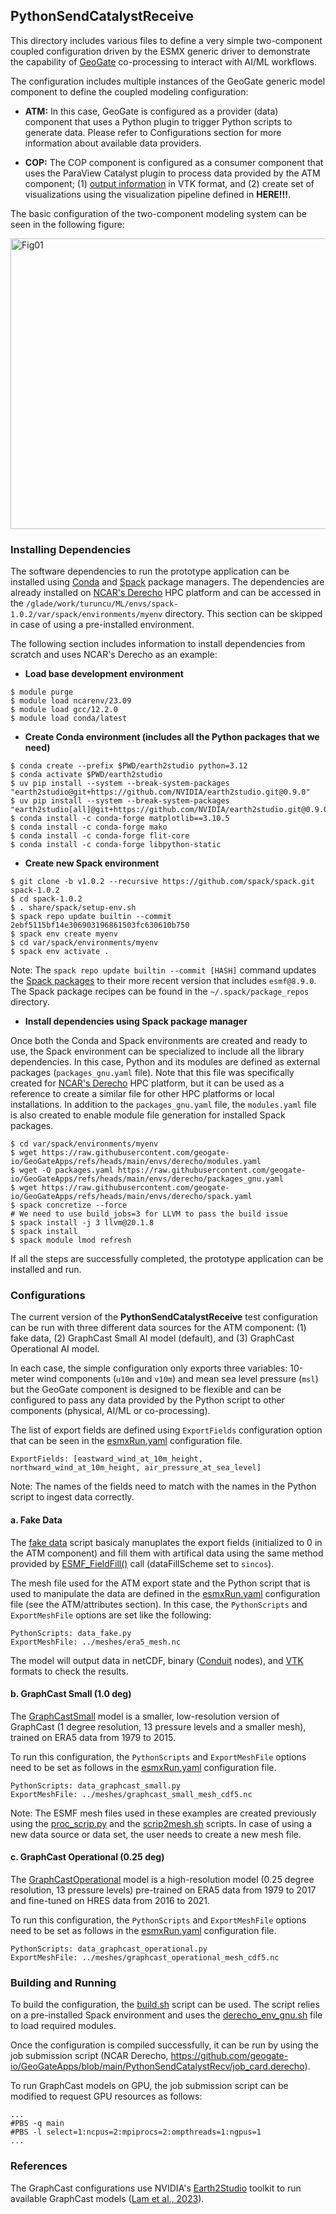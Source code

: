 ## PythonSendCatalystReceive

This directory includes various files to define a very simple two-component coupled configuration driven by the ESMX generic driver to demonstrate the capability of [GeoGate](https://github.com/geogate-io/GeoGate) co-processing to interact with AI/ML workflows.

The configuration includes multiple instances of the GeoGate generic model component to define the coupled modeling configuration:

- **ATM:** In this case, GeoGate is configured as a provider (data) component that uses a Python plugin to trigger Python scripts to generate data. Please refer to Configurations section for more information about available data providers.

- **COP:** The COP component is configured as a consumer component that uses the ParaView Catalyst plugin to process data provided by the ATM component; (1) [output information](https://github.com/geogate-io/GeoGateApps/blob/main/PythonSendCatalystRecv/catalyst_grid_writer.py) in VTK format, and (2) create set of visualizations using the visualization pipeline defined in **HERE!!!**.

The basic configuration of the two-component modeling system can be seen in the following figure:

<img width="668" height="465" alt="Fig01" src="https://github.com/user-attachments/assets/6021c2ee-8f68-4fe6-929e-726a7022bd87" />

### Installing Dependencies

The software dependencies to run the prototype application can be installed using [Conda](https://conda-forge.org) and [Spack](https://spack.io) package managers. The dependencies are already installed on [NCAR's Derecho](https://ncar-hpc-docs.readthedocs.io/en/latest/compute-systems/derecho/) HPC platform and can be accessed in the `/glade/work/turuncu/ML/envs/spack-1.0.2/var/spack/environments/myenv` directory. This section can be skipped in case of using a pre-installed environment.

The following section includes information to install dependencies from scratch and uses NCAR's Derecho as an example:

- **Load base development environment**

```console
$ module purge 
$ module load ncarenv/23.09 
$ module load gcc/12.2.0
$ module load conda/latest
```
- **Create Conda environment (includes all the Python packages that we need)**

```console
$ conda create --prefix $PWD/earth2studio python=3.12
$ conda activate $PWD/earth2studio
$ uv pip install --system --break-system-packages "earth2studio@git+https://github.com/NVIDIA/earth2studio.git@0.9.0"
$ uv pip install --system --break-system-packages "earth2studio[all]@git+https://github.com/NVIDIA/earth2studio.git@0.9.0"
$ conda install -c conda-forge matplotlib==3.10.5
$ conda install -c conda-forge mako
$ conda install -c conda-forge flit-core
$ conda install -c conda-forge libpython-static
```

- **Create new Spack environment**

```console
$ git clone -b v1.0.2 --recursive https://github.com/spack/spack.git spack-1.0.2
$ cd spack-1.0.2
$ . share/spack/setup-env.sh
$ spack repo update builtin --commit 2ebf5115bf14e306903196861503fc630610b750
$ spack env create myenv
$ cd var/spack/environments/myenv
$ spack env activate .
```
Note: The `spack repo update builtin --commit [HASH]` command updates the [Spack packages](https://github.com/spack/spack-packages) to their more recent version that includes `esmf@8.9.0`. The Spack package recipes can be found in the `~/.spack/package_repos` directory.

- **Install dependencies using Spack package manager**

Once both the Conda and Spack environments are created and ready to use, the Spack environment can be specialized to include all the library dependencies. In this case, Python and its modules are defined as external packages (`packages_gnu.yaml` file). Note that this file was specifically created for [NCAR's Derecho](https://ncar-hpc-docs.readthedocs.io/en/latest/compute-systems/derecho/) HPC platform, but it can be used as a reference to create a similar file for other HPC platforms or local installations. In addition to the `packages_gnu.yaml` file, the `modules.yaml` file is also created to enable module file generation for installed Spack packages.

```console
$ cd var/spack/environments/myenv
$ wget https://raw.githubusercontent.com/geogate-io/GeoGateApps/refs/heads/main/envs/derecho/modules.yaml
$ wget -O packages.yaml https://raw.githubusercontent.com/geogate-io/GeoGateApps/refs/heads/main/envs/derecho/packages_gnu.yaml  
$ wget https://raw.githubusercontent.com/geogate-io/GeoGateApps/refs/heads/main/envs/derecho/spack.yaml
$ spack concretize --force
# We need to use build_jobs=3 for LLVM to pass the build issue
$ spack install -j 3 llvm@20.1.8
$ spack install
$ spack module lmod refresh
```

If all the steps are successfully completed, the prototype application can be installed and run.

### Configurations

The current version of the **PythonSendCatalystReceive** test configuration can be run with three different data sources for the ATM component: (1) fake data, (2) GraphCast Small AI model (default), and (3) GraphCast Operational AI model.

In each case, the simple configuration only exports three variables: 10-meter wind components (`u10m` and `v10m`) and mean sea level pressure (`msl`) but the GeoGate component is designed to be flexible and can be configured to pass any data provided by the Python script to other components (physical, AI/ML or co-processing).

The list of export fields are defined using `ExportFields` configuration option that can be seen in the [esmxRun.yaml](https://github.com/geogate-io/GeoGateApps/blob/main/PythonSendCatalystRecv/esmxRun.yaml) configuration file.

```
ExportFields: [eastward_wind_at_10m_height, northward_wind_at_10m_height, air_pressure_at_sea_level]
```

Note: The names of the fields need to match with the names in the Python script to ingest data correctly.

#### a. Fake Data

The [fake data](https://github.com/geogate-io/GeoGateApps/blob/main/PythonSendCatalystRecv/data_fake.py) script basicaly manuplates the export fields (initialized to 0 in the ATM component) and fill them with artifical data using the same method provided by [ESMF_FieldFill()](https://earthsystemmodeling.org/docs/release/latest/ESMF_refdoc/node5.html#SECTION050365300000000000000) call (dataFillScheme set to `sincos`).

The mesh file used for the ATM export state and the Python script that is used to manipulate the data are defined in the [esmxRun.yaml](https://github.com/geogate-io/GeoGateApps/blob/main/PythonSendCatalystRecv/esmxRun.yaml) configuration file (see the ATM/attributes section). In this case, the `PythonScripts` and `ExportMeshFile` options are set like the following:

```
PythonScripts: data_fake.py
ExportMeshFile: ../meshes/era5_mesh.nc
```

The model will output data in netCDF, binary ([Conduit](https://llnl-conduit.readthedocs.io/en/latest/) nodes), and [VTK](https://docs.paraview.org/en/latest/UsersGuide/understandingData.html) formats to check the results.

#### b. GraphCast Small (1.0 deg)

The [GraphCastSmall](https://nvidia.github.io/earth2studio/modules/generated/models/px/earth2studio.models.px.GraphCastSmall.html) model is a smaller, low-resolution version of GraphCast (1 degree resolution, 13 pressure levels and a smaller mesh), trained on ERA5 data from 1979 to 2015.

To run this configuration, the `PythonScripts` and `ExportMeshFile` options need to be set as follows in the [esmxRun.yaml](https://github.com/geogate-io/GeoGateApps/blob/main/PythonSendCatalystRecv/esmxRun.yaml) configuration file.

```
PythonScripts: data_graphcast_small.py
ExportMeshFile: ../meshes/graphcast_small_mesh_cdf5.nc
```

Note: The ESMF mesh files used in these examples are created previously using the [ proc_scrip.py](https://github.com/geogate-io/GeoGateApps/blob/main/tools/proc_scrip.py) and the [scrip2mesh.sh](https://github.com/geogate-io/GeoGateApps/blob/main/tools/scrip2mesh.sh) scripts. In case of using a new data source or data set, the user needs to create a new mesh file.

#### c. GraphCast Operational (0.25 deg)

The [GraphCastOperational](https://nvidia.github.io/earth2studio/modules/generated/models/px/earth2studio.models.px.GraphCastOperational.html#earth2studio.models.px.GraphCastOperational) model is a high-resolution model (0.25 degree resolution, 13 pressure levels) pre-trained on ERA5 data from 1979 to 2017 and fine-tuned on HRES data from 2016 to 2021. 

To run this configuration, the `PythonScripts` and `ExportMeshFile` options need to be set as follows in the [esmxRun.yaml](https://github.com/geogate-io/GeoGateApps/blob/main/PythonSendCatalystRecv/esmxRun.yaml) configuration file.

```
PythonScripts: data_graphcast_operational.py
ExportMeshFile: ../meshes/graphcast_operational_mesh_cdf5.nc
```

### Building and Running

To build the configuration, the [build.sh](https://github.com/geogate-io/GeoGateApps/blob/main/PythonSendCatalystRecv/build.sh) script can be used. The script relies on a pre-installed Spack environment and uses the [derecho_env_gnu.sh](https://github.com/geogate-io/GeoGateApps/blob/main/envs/derecho_env_gnu.sh) file to load required modules.

Once the configuration is compiled successfully, it can be run by using the job submission script (NCAR Derecho, https://github.com/geogate-io/GeoGateApps/blob/main/PythonSendCatalystRecv/job_card.derecho).

To run GraphCast models on GPU, the job submission script can be modified to request GPU resources as follows:

```
...
#PBS -q main
#PBS -l select=1:ncpus=2:mpiprocs=2:ompthreads=1:ngpus=1
...
```

### References

The GraphCast configurations use NVIDIA's [Earth2Studio](https://nvidia.github.io/earth2studio/index.html) toolkit to run available GraphCast models ([Lam et al., 2023](https://www.science.org/doi/10.1126/science.adi2336)).
